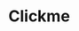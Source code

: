 # Clickme
<!DOCTYPE html>
<html>
<head>
	<meta charset="UTF-8">
	<title>Email Link</title>
</head>
<body>
	<a href="mailto:antoinette@gallifrey.foundation, t.reiterer@sharkproject.org?subject=Email Subject&body=Recently we have drawn to the attention of your airline (and the three major airline alliances) to the increased legal and reputational risks associated with the transport by air freight of shark fins and other shark-related products such as meat and skin. In the last 30 years shark populations have plummeted by 80%. The IUCN lists at least two thirds of sharks as vulnerable or threatened. You may be aware of recent changes to the laws in different jurisdictions - with more to come:US President Biden signed into law on 23 December 2022 legislation on the US Shark Fin Sales Elimination Act which prohibits the import and export of trade in shark fins.Also in 2022, CITES party members voted to limit or regulate the commercial trade in 54 shark species which are the most targeted for the fin trade - along with other species. Collectively, these now place 90% of all shark species traded globally for their fins.On Dec 14 2022, Austria agreed to ban the import of all commercial shark products.On Friday 25 March, the second hearing took place in the UK House of Lords on the Shark Fin bill to prohibit the import and export of shark fins and to make provision relating to the removal of fins from sharks.On 27 March in Brussels, at a special hearing at the European Parliament, lawmakers are considering a similar EU-wide ban on the import and export trade of shark fins.
You may be aware of www.flywithoutfins.org. We are grateful that so many Member airlines have voluntarily stepped up and publicly posted policies prohibiting carriage of shark fins (20 more since we began this campaign). We are always proud to acknowledge and celebrate these airlines on social media. We would be even happier to loudly celebrate and express our appreciation if your airline and the industry moves together.
The writing is on the wall. Turning a blind eye to an unsustainable, unethical, and cruel trade is a contradiction to the sustainable image your Members wish to promote. We encourage you to raise this with your Board of Governors, many of whom have already adopted policies banning carriage of shark fins. The airline industry can score some real positive points by collectively and publicly doing the same. You will be aware that the cost/benefit of this practice is financially negligible but reputationally significant since the risk of legal and financial penalties have grown exponentially. We feel this move is a win-win for your Members.

DID IT WORK?">Click here to send email</a>
</body>
</html>
